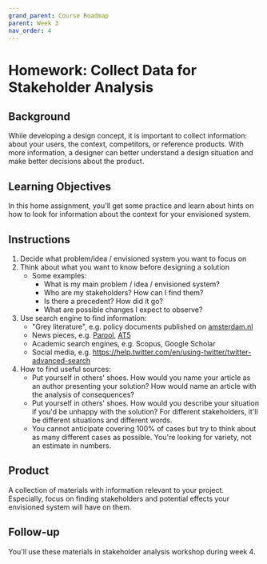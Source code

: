 ```yaml
---
grand_parent: Course Roadmap
parent: Week 3
nav_order: 4
---
```


# Homework: Collect Data for Stakeholder Analysis

## Background
While developing a design concept, it is important to collect information: about your users, the context, competitors, or reference products. With more information, a designer can better understand a design situation and make better decisions about the product.

## Learning Objectives
In this home assignment, you'll get some practice and learn about hints on how to look for information about the context for your envisioned system.

## Instructions
1.  Decide what problem/idea / envisioned system you want to focus on
2.  Think about what you want to know before designing a solution
    -   Some examples:
        -   What is my main problem / idea / envisioned system?
        -   Who are my stakeholders? How can I find them?
        -   Is there a precedent? How did it go?
        -   What are possible changes I expect to observe?
3.  Use search engine to find information:
    -   "Grey literature", e.g. policy documents published on [amsterdam.nl](https://www.amsterdam.nl/)
    -   News pieces, e.g. [Parool](https://www.parool.nl/), [AT5](https://www.at5.nl/)
    -   Academic search engines, e.g. Scopus, Google Scholar
    -   Social media, e.g. <https://help.twitter.com/en/using-twitter/twitter-advanced-search>
4.  How to find useful sources:
    -   Put yourself in others' shoes. How would you name your article as an author presenting your solution? How would name an article with the analysis of consequences?
    -   Put yourself in others' shoes. How would you describe your situation if you'd be unhappy with the solution? For different stakeholders, it'll be different situations and different words. 
    -   You cannot anticipate covering 100% of cases but try to think about as many different cases as possible. You're looking for variety, not an estimate in numbers.

## Product
A collection of materials with information relevant to your project. Especially, focus on finding stakeholders and potential effects your envisioned system will have on them.

## Follow-up
You'll use these materials in stakeholder analysis workshop during week 4.